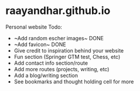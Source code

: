 # raayandhar.github.io
Personal website
Todo:
- ~Add random escher images~ DONE
- ~Add favicon~ DONE
- Give credit to inspiration behind your website
- Fun section (Springer GTM test, Chess, etc)
- Add contact info section/route
- Add more routes (projects, writing, etc)
- Add a blog/writing section
- See bookmarks and thought holding cell for more
